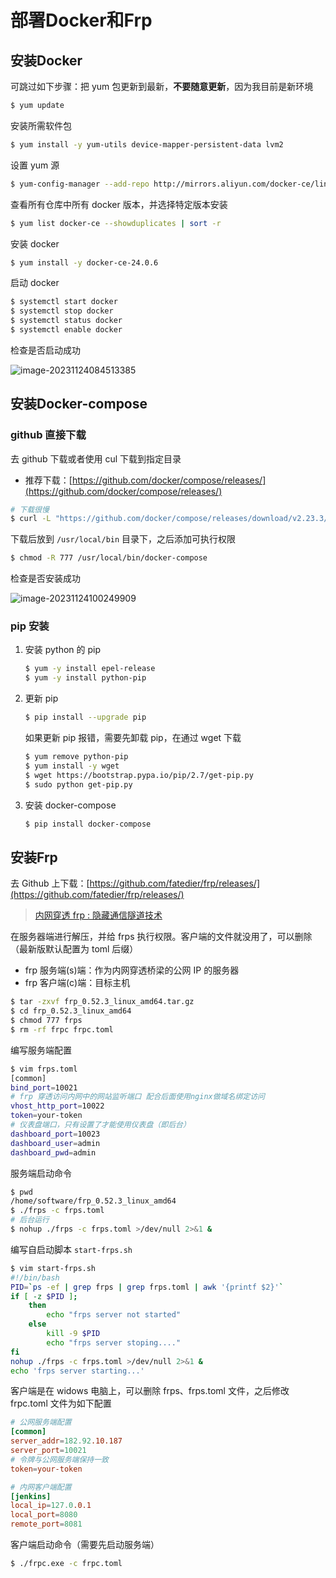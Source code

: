 # 部署Docker和Frp

## 安装Docker

可跳过如下步骤：把 yum 包更新到最新，**不要随意更新**，因为我目前是新环境

```bash
$ yum update
```

安装所需软件包

```bash
$ yum install -y yum-utils device-mapper-persistent-data lvm2
```

设置 yum 源

```bash
$ yum-config-manager --add-repo http://mirrors.aliyun.com/docker-ce/linux/centos/docker-ce.repo
```

查看所有仓库中所有 docker 版本，并选择特定版本安装

```bash
$ yum list docker-ce --showduplicates | sort -r
```

安装 docker

```bash
$ yum install -y docker-ce-24.0.6
```

启动 docker

```bash
$ systemctl start docker
$ systemctl stop docker
$ systemctl status docker
$ systemctl enable docker
```

检查是否启动成功

![image-20231124084513385](https://gitee.com/lilyn/pic/raw/master/lagoulearn-img/image-20231124084513385.png)

## 安装Docker-compose

### github 直接下载

去 github 下载或者使用 cul 下载到指定目录

- 推荐下载：[https://github.com/docker/compose/releases/](https://github.com/docker/compose/releases/)

```bash
# 下载很慢
$ curl -L "https://github.com/docker/compose/releases/download/v2.23.3/docker-compose-$(uname -s)-$(uname -m)" -o /usr/local/bin/docker-compose
```

下载后放到 `/usr/local/bin` 目录下，之后添加可执行权限

```bash
$ chmod -R 777 /usr/local/bin/docker-compose
```

检查是否安装成功

![image-20231124100249909](https://gitee.com/lilyn/pic/raw/master/lagoulearn-img/image-20231124100249909.png)

### pip 安装

1. 安装 python 的 pip

   ```bash
   $ yum -y install epel-release
   $ yum -y install python-pip
   ```

2. 更新 pip

   ```bash
   $ pip install --upgrade pip
   ```

   如果更新 pip 报错，需要先卸载 pip，在通过 wget 下载

   ```bash
   $ yum remove python-pip
   $ yum install -y wget
   $ wget https://bootstrap.pypa.io/pip/2.7/get-pip.py
   $ sudo python get-pip.py
   ```

3. 安装 docker-compose

   ```bash
   $ pip install docker-compose 
   ```

## 安装Frp

去 Github 上下载：[https://github.com/fatedier/frp/releases/](https://github.com/fatedier/frp/releases/)

> [内网穿透 frp : 隐藏通信隧道技术](https://blog.csdn.net/zx77588023/article/details/122832101)

在服务器端进行解压，并给 frps 执行权限。客户端的文件就没用了，可以删除（最新版默认配置为 toml 后缀）

- frp 服务端(s)端：作为内网穿透桥梁的公网 IP 的服务器
- frp 客户端(c)端：目标主机

```bash
$ tar -zxvf frp_0.52.3_linux_amd64.tar.gz
$ cd frp_0.52.3_linux_amd64
$ chmod 777 frps
$ rm -rf frpc frpc.toml
```

编写服务端配置

```bash
$ vim frps.toml
[common]
bind_port=10021
# frp 穿透访问内网中的网站监听端口 配合后面使用nginx做域名绑定访问
vhost_http_port=10022
token=your-token
# 仪表盘端口，只有设置了才能使用仪表盘（即后台）
dashboard_port=10023
dashboard_user=admin
dashboard_pwd=admin
```

服务端启动命令

```bash
$ pwd
/home/software/frp_0.52.3_linux_amd64
$ ./frps -c frps.toml
# 后台运行
$ nohup ./frps -c frps.toml >/dev/null 2>&1 &
```

编写自启动脚本 `start-frps.sh`

```bash
$ vim start-frps.sh
#!/bin/bash
PID=`ps -ef | grep frps | grep frps.toml | awk '{printf $2}'`
if [ -z $PID ];
	then
		echo "frps server not started"
	else
		kill -9 $PID
		echo "frps server stoping...."
fi
nohup ./frps -c frps.toml >/dev/null 2>&1 &
echo 'frps server starting...'
```

客户端是在 widows 电脑上，可以删除 frps、frps.toml 文件，之后修改 frpc.toml 文件为如下配置

```toml
# 公网服务端配置
[common]
server_addr=182.92.10.187
server_port=10021
# 令牌与公网服务端保持一致
token=your-token

# 内网客户端配置
[jenkins]
local_ip=127.0.0.1
local_port=8080
remote_port=8081
```

客户端启动命令（需要先启动服务端）

```bash
$ ./frpc.exe -c frpc.toml
```
